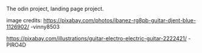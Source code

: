 The odin project, landing page project.


image credits:
https://pixabay.com/photos/ibanez-rg8pb-guitar-djent-blue-1126902/
-vinny8503

https://pixabay.com/illustrations/guitar-electro-electric-guitar-2222421/
-PIRO4D


